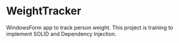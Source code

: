 # WeightTracker

WindowsForm app to track person weight.
This project is training to implement SOLID and Dependency Injection.

